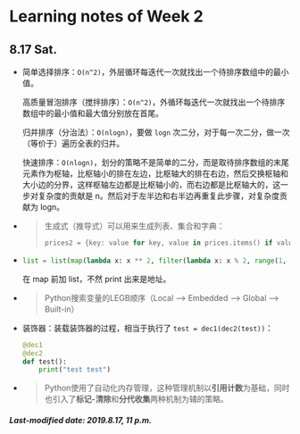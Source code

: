 # Learning notes of Week 2

## 8.17 Sat.

+ 简单选择排序：`O(n^2)`，外层循环每迭代一次就找出一个待排序数组中的最小值。

  高质量冒泡排序（搅拌排序）：`O(n^2)`，外循环每迭代一次就找出一个待排序数组中的最小值和最大值分别放在首尾。

  归并排序（分治法）：`O(nlogn)`，要做 `logn` 次二分，对于每一次二分，做一次（等价于）遍历全表的归并。

  快速排序：`O(nlogn)`，划分的策略不是简单的二分，而是取待排序数组的末尾元素作为枢轴，比枢轴小的排在左边，比枢轴大的排在右边，然后交换枢轴和大小边的分界，这样枢轴左边都是比枢轴小的，而右边都是比枢轴大的，这一步对复杂度的贡献是 n。然后对于左半边和右半边再重复此步骤，对复杂度贡献为 logn。

+ > 生成式（推导式）可以用来生成列表、集合和字典：
  >
  > ```python
  > prices2 = {key: value for key, value in prices.items() if value > 100}
  > ```

+ ```python
  list = list(map(lambda x: x ** 2, filter(lambda x: x % 2, range(1, 10))))
  ```

  在 map 前加 list，不然 print 出来是地址。

+ > Python搜索变量的LEGB顺序（Local --> Embedded --> Global --> Built-in）

+ 装饰器：装载装饰器的过程，相当于执行了 `test = dec1(dec2(test))`：

  ```python
  @dec1  
  @dec2  
  def test():  
      print("test test")  
  ```

+ > Python使用了自动化内存管理，这种管理机制以**引用计数**为基础，同时也引入了**标记-清除**和**分代收集**两种机制为辅的策略。

##### Last-modified date: 2019.8.17, 11 p.m.


